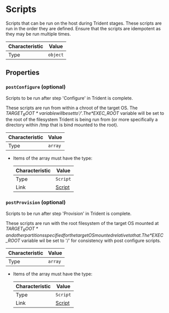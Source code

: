 <!-- THIS FILE IS AUTOMATICALLY GENERATED BY DOCBUILDER, DO NOT EDIT MANUALLY! -->

# Scripts

Scripts that can be run on the host during Trident stages. These scripts are run in the order they are defined. Ensure that the scripts are idempotent as they may be run multiple times.

| Characteristic | Value    |
| -------------- | -------- |
| Type           | `object` |

## Properties

### `postConfigure` (optional)

Scripts to be run after step 'Configure' in Trident is complete.

These scripts are run from within a chroot of the target OS. The *$TARGET_ROOT* variable will be set to '/'. The *$EXEC_ROOT* variable will be set to the root of the filesystem Trident is being run from (or more specifically a directory within /tmp that is bind mounted to the root).

| Characteristic | Value   |
| -------------- | ------- |
| Type           | `array` |

- Items of the array must have the type:

   | Characteristic | Value                 |
   | -------------- | --------------------- |
   | Type           | `Script`              |
   | Link           | [Script](./Script.md) |

### `postProvision` (optional)

Scripts to be run after step 'Provision' in Trident is complete.

These scripts are run with the root filesystem of the target OS mounted at *$TARGET_ROOT* and other partitions specified for the target OS mounted relative to that. The *$EXEC_ROOT* variable wil be set to '/' for consistency with post configure scripts.

| Characteristic | Value   |
| -------------- | ------- |
| Type           | `array` |

- Items of the array must have the type:

   | Characteristic | Value                 |
   | -------------- | --------------------- |
   | Type           | `Script`              |
   | Link           | [Script](./Script.md) |

